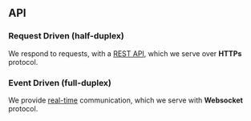 

## API

### Request Driven (half-duplex)

We respond to requests, with a [REST API](src/neural_style_transfer_api/api/rest/), which we serve over **HTTPs** protocol.

### Event Driven (full-duplex)

We provide [real-time](src/neural_style_transfer_api/api/realtime/) communication, which we serve with **Websocket** protocol.